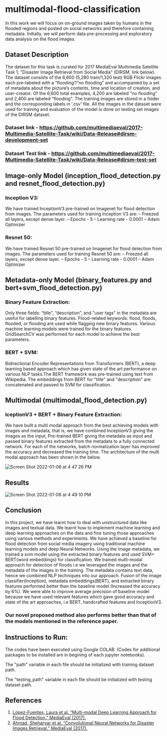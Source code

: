 # multimodal-flood-classification

In this work we will focus on on-ground images taken by humans in the flooded regions and posted on social networks and therefore 
containing metadata. Initially, we will perform data pre-processing and exploratory data analysis on the flood images.

## Dataset Description

The dataset for this task is curated for 2017 MediaEval Multimedia Satellite Task 1, "Disaster
Image Retrieval from Social Media" (DIRSM, link below). The dataset consists of the 6,600
(5,280 train/1,320 test) RGB Flickr images each pre-labeled with a “flooding”/”no flooding” and
accompanied by a set of metadata about the picture’s contents, time and location of creation, and
user-creator. Of the 6,600 total examples, 4,200 are labeled "no flooding" and 2,400 are labeled
"flooding". The training images are stored in a folder and the corresponding labels in ’.csv’ file. All
the images in the dataset were used for training and evaluation of the model is done on testing set
images of the DIRSM dataset.

### Dataset link - https://github.com/multimediaeval/2017-Multimedia-Satellite-Task/wiki/Data-Release#dirsm-development-set

### Dataset Test link - https://github.com/multimediaeval/2017-Multimedia-Satellite-Task/wiki/Data-Release#dirsm-test-set



## Image-only Model (inception_flood_detection.py and resnet_flood_detection.py)

### Inception V3: 
We have trained InceptionV3 pre-trained on Imagenet for flood
detection from images. The parameters used for training Inception V3 are:
 – Freezed all layers, except dense layer.
 – Epochs - 5
 – Learning rate - 0.0001
 – Adam Optimizer
 
### Resnet 50: 
We have trained Resnet 50 pre-trained on Imagenet for flood detection from
images. The parameters used for training Resnet 50 are:
 – Freezed all layers, except dense layer.
 – Epochs - 5
 – Learning rate - 0.0001
 – Adam Optimizer
 
## Metadata-only Model (binary_features.py and bert+svm_flood_detection.py)

### Binary Feature Extraction: 
Only three fields: “title”, “description”, and "user tags” in the
metadata are useful for labelling binary features. Flood-related keywords: flood, floods,
flooded, or flooding are used while flagging new binary features. Various machine learning
models were trained for the binary features. GridSearchCV was performed for each model to
achieve the best parameters.

### BERT + SVM:
Bidirectional Encoder Representations from Transformers (BERT), a deep
learning based approach which has given state of the art performance on various NLP
tasks.The BERT framework was pre-trained using text from Wikipedia. The embeddings
from BERT for "title" and "description" are concatenated and passed to SVM for classification.

## Multimodal (multimodal_flood_detection.py)

### IceptionV3 + BERT + Binary Feature Extraction:

We have built a multi modal approach
from the best achieving models with images and metadata, that is, we have combined
InceptionV3 giving the images as the input, Pre-trained BERT giving the metadata as input
and passed binary features extracted from the metadata to a fully connected network. For
each of the networks, batch normalization layer has improved the accuracy and decreased
the training time. The architecture of the multi modal approach has been shown in the
below.

![Screen Shot 2022-01-06 at 4 47 26 PM](https://user-images.githubusercontent.com/28782608/148456758-be7aad94-08a2-4009-b20d-295044ba4f2a.png)

## Results

![Screen Shot 2022-01-06 at 4 49 10 PM](https://user-images.githubusercontent.com/28782608/148456930-33a596e4-f2ff-4baa-ab26-4a317a42126b.png)

## Conclusion

In this project, we have learnt how to deal with unstructured data like images and textual data. We
learnt how to implement machine learning and deep learning approaches on the data and fine tuning
those approaches using various methods and experiments.
We have achieved a baseline for flood detection from social media imagery using traditional machine
learning models and deep Neural Networks.
Using the image metadata, we trained a svm model using the extracted binary features and used SVM+ BERT(word embeddings) for classification.
We trained mutli-modal approach for detection of floods i.e we leveraged the images and the metadata
of the images in the training. The metadata contains text data, hence we combined NLP techniques into our approach.
Fusion of the image classifier(Inception), metadata embeddings(BERT), and extracted binary features
performed better than the baseline model (Increased the accuracy by 6%).
We were able to improve average precision of baseline model because we have used relevant
features which gave good accuracy and state of the art approaches, i.e BERT, handcrafted features
and InceptionV3. 

### Our novel proposed method also performs better than that of the models mentioned in the reference paper.

## Instructions to Run:

The codes have been executed using Google COLAB. (Codes for additional packages to be installed are in begining of each jupyter notebooks).

The "path" variable in each file should be initialized with training dataset path.

The "testing_path" variable in each file should be initialized with testing dataset path.

## References

1. [Lopez-Fuentes, Laura et al. “Multi-modal Deep Learning Approach for Flood Detection.” MediaEval (2017).](http://ceur-ws.org/Vol-1984/Mediaeval_2017_paper_14.pdf)
2. [Ahmad, Sheharyar et al. “Convolutional Neural Networks for Disaster Images Retrieval.” MediaEval (2017).](http://ceur-ws.org/Vol-1984/Mediaeval_2017_paper_11.pdf)
